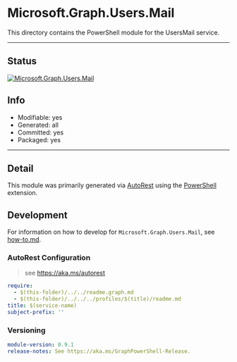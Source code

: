 <!-- region Generated -->
# Microsoft.Graph.Users.Mail
This directory contains the PowerShell module for the UsersMail service.

---
## Status
[![Microsoft.Graph.Users.Mail](https://img.shields.io/powershellgallery/v/Microsoft.Graph.Users.Mail.svg?style=flat-square&label=Microsoft.Graph.Users.Mail "Microsoft.Graph.Users.Mail")](https://www.powershellgallery.com/packages/Microsoft.Graph.Users.Mail/)

## Info
- Modifiable: yes
- Generated: all
- Committed: yes
- Packaged: yes

---
## Detail
This module was primarily generated via [AutoRest](https://github.com/Azure/autorest) using the [PowerShell](https://github.com/Azure/autorest.powershell) extension.

## Development
For information on how to develop for `Microsoft.Graph.Users.Mail`, see [how-to.md](how-to.md).
<!-- endregion -->

### AutoRest Configuration

> see https://aka.ms/autorest

``` yaml
require:
  - $(this-folder)/../../readme.graph.md
  - $(this-folder)/../../../profiles/$(title)/readme.md
title: $(service-name)
subject-prefix: ''

```
### Versioning

``` yaml
module-version: 0.9.1
release-notes: See https://aka.ms/GraphPowerShell-Release.
```
